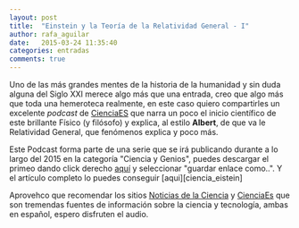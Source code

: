 ```yaml
---
layout: post
title:  "Einstein y la Teoría de la Relatividad General - I"
author: rafa_aguilar
date:   2015-03-24 11:35:40
categories: entradas
comments: true
---
```


Uno de las más grandes mentes de la historia de la humanidad y sin duda alguna del Siglo XXI merece algo más que una entrada, creo que algo más que toda una hemeroteca realmente, en este caso quiero compartirles un excelente *podcast* de [CienciaES][ciencia] que narra un poco el inicio científico de este brillante Físico (y filósofo) y explica, al estilo **Albert**, de que va le Relatividad General, que fenómenos explica y poco más.  

Este Podcast forma parte de una serie que se irá publicando durante a lo largo del 2015 en la categoría "Ciencia y Genios", puedes descargar el primeo dando click derecho [aquí][podcast] y seleccionar "guardar enlace como..". Y el artículo completo lo puedes conseguir [aqui][ciencia_eistein]

Aprovehco que recomendar los sitios [Noticias de la Ciencia][noticias] y [CienciaEs][ciencia] que son tremendas fuentes de información sobre la ciencia y tecnología, ambas en español, espero disfruten el audio.

[ciencia]:http://cienciaes.com
[noticias]:http://noticiasdelaciencia.com/
[podcast]:http://traffic.libsyn.com/cienciaes/bi_056_relatividad_gen.mp3
[ciencia_einstein]:http://cienciaes.com/biografias/2015/03/01/einstein-y-la-relatividad-general